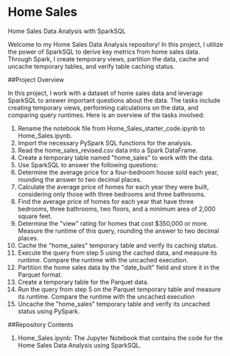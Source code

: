 # Home Sales
Home Sales Data Analysis with SparkSQL

Welcome to my Home Sales Data Analysis repository! In this project, I utilize the power of SparkSQL to derive key metrics from home sales data. Through Spark, I create temporary views, partition the data, cache and uncache temporary tables, and verify table caching status.


##Project Overview

In this project, I work with a dataset of home sales data and leverage SparkSQL to answer important questions about the data. The tasks include creating temporary views, performing calculations on the data, and comparing query runtimes. Here is an overview of the tasks involved:

 1. Rename the notebook file from Home_Sales_starter_code.ipynb to Home_Sales.ipynb.
 2. Import the necessary PySpark SQL functions for the analysis.
 3. Read the home_sales_revised.csv data into a Spark DataFrame.
 4. Create a temporary table named "home_sales" to work with the data.
 5. Use SparkSQL to answer the following questions:
 6. Determine the average price for a four-bedroom house sold each year, rounding the answer to two decimal places.
 7. Calculate the average price of homes for each year they were built, considering only those with three bedrooms and three bathrooms.      
 8. Find the average price of homes for each year that have three bedrooms, three bathrooms, two floors, and a minimum area of 2,000 square feet. 
 9. Determine the "view" rating for homes that cost $350,000 or more. Measure the runtime of this query, rounding the answer to two decimal places.
 10. Cache the "home_sales" temporary table and verify its caching status.
 11. Execute the query from step 5 using the cached data, and measure its runtime. Compare the runtime with the uncached execution.
 12. Partition the home sales data by the "date_built" field and store it in the Parquet format.
 13. Create a temporary table for the Parquet data.
 14. Run the query from step 5 on the Parquet temporary table and measure its runtime. Compare the runtime with the uncached execution
 15. Uncache the "home_sales" temporary table and verify its uncached status using PySpark.
 
 
 ##Repository Contents
 1. Home_Sales.ipynb: The Jupyter Notebook that contains the code for the Home Sales Data Analysis using SparkSQL.
 
